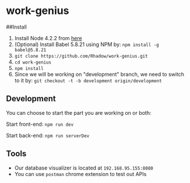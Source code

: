 # work-genius

##Install
1. Install Node 4.2.2 from [here](https://nodejs.org/en/])
2. (Optional) Install Babel 5.8.21 using NPM by: `npm install -g babel@5.8.21`
3. `git clone https://github.com/Rhadow/work-genius.git`
4. `cd work-genius`
5. `npm install`
6. Since we will be working on "development" branch, we need to switch to it by: `git checkout -t -b development origin/development`


## Development
You can choose to start the part you are working on or both:

Start front-end: `npm run dev`

Start back-end: `npm run serverDev`

## Tools
- Our database visualizer is located at `192.168.95.155:8080`
- You can use `postman` chrome extension to test out APIs
